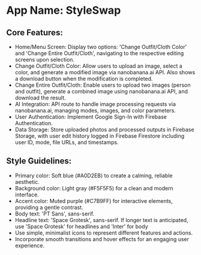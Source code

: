 # **App Name**: StyleSwap

## Core Features:

- Home/Menu Screen: Display two options: 'Change Outfit/Cloth Color' and 'Change Entire Outfit/Cloth', navigating to the respective editing screens upon selection.
- Change Outfit/Cloth Color: Allow users to upload an image, select a color, and generate a modified image via nanobanana.ai API.  Also shows a download button when the modification is completed.
- Change Entire Outfit/Cloth: Enable users to upload two images (person and outfit), generate a combined image using nanobanana.ai API, and download the result.
- AI Integration: API route to handle image processing requests via nanobanana.ai, managing modes, images, and color parameters.
- User Authentication: Implement Google Sign-In with Firebase Authentication.
- Data Storage: Store uploaded photos and processed outputs in Firebase Storage, with user edit history logged in Firebase Firestore including user ID, mode, file URLs, and timestamps.

## Style Guidelines:

- Primary color: Soft blue (#A0D2EB) to create a calming, reliable aesthetic.
- Background color: Light gray (#F5F5F5) for a clean and modern interface.
- Accent color: Muted purple (#C7B9FF) for interactive elements, providing a gentle contrast.
- Body text: 'PT Sans', sans-serif.
- Headline text: 'Space Grotesk', sans-serif. If longer text is anticipated, use 'Space Grotesk' for headlines and 'Inter' for body
- Use simple, minimalist icons to represent different features and actions.
- Incorporate smooth transitions and hover effects for an engaging user experience.